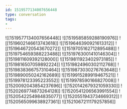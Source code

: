 ```yaml
---
id: 1519577134007656448
type: conversation
tags:
- 
---
```

![[1519577134007656448]]
![[1519585859288190976]]
![[1519602146613743618]]
![[1519646390921613312]]
![[1519646720543670272]]
![[1519705162712895488]]
![[1519754659388223488]]
![[1519763001410146304]]
![[1519811609392128000]]
![[1519811923402973185]]
![[1519816507059892224]]
![[1519824960302112768]]
![[1519838366757310464]]
![[1519873030276763648]]
![[1519890050242162689]]
![[1519915289919467521]]
![[1519978123395223552]]
![[1519978590166827008]]
![[1520092043854237696]]
![[1520142679321059330]]
![[1520269774873264128]]
![[1520541206563991554]]
![[1520542254984835077]]
![[1520551943734669312]]
![[1520565099638927361]]
![[1521067211179257856]]


